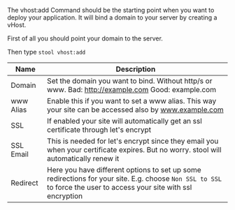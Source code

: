 The vhost:add Command should be the starting point when you want to deploy your application. It will bind a domain to your server by creating a vHost.

First of all you should point your domain to the server.

Then type `stool vhost:add`

|Name|Description|
|---|---|
|Domain|Set the domain you want to bind. Without http/s or www. Bad: http://example.com Good: example.com|
|www Alias|Enable this if you want to set a www alias. This way your site can be accessed also by www.example.com|
|SSL|If enabled your site will automatically get an ssl certificate through let's encrypt|
|SSL Email|This is needed for let's encrypt since they email you when your certificate expires. But no worry. stool will automatically renew it|
|Redirect|Here you have different options to set up some redirections for your site. E.g. choose `Non SSL to SSL` to force the user to access your site with ssl encryption|